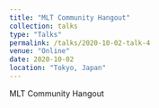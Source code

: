 ```yaml
---
title: "MLT Community Hangout"
collection: talks
type: "Talks"
permalink: /talks/2020-10-02-talk-4
venue: "Online"
date: 2020-10-02
location: "Tokyo, Japan"
---
```


MLT Community Hangout
